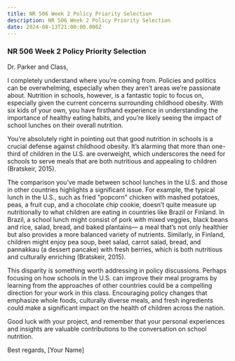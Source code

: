 ```yaml
---
title: NR 506 Week 2 Policy Priority Selection
description: NR 506 Week 2 Policy Priority Selection
date: 2024-08-13T21:00:00.000Z
---
```


### NR 506 Week 2 Policy Priority Selection

Dr. Parker and Class,

I completely understand where you’re coming from. Policies and politics can be overwhelming, especially when they aren’t areas we’re passionate about. Nutrition in schools, however, is a fantastic topic to focus on, especially given the current concerns surrounding childhood obesity. With six kids of your own, you have firsthand experience in understanding the importance of healthy eating habits, and you’re likely seeing the impact of school lunches on their overall nutrition.

You’re absolutely right in pointing out that good nutrition in schools is a crucial defense against childhood obesity. It’s alarming that more than one-third of children in the U.S. are overweight, which underscores the need for schools to serve meals that are both nutritious and appealing to children (Bratskeir, 2015).

The comparison you’ve made between school lunches in the U.S. and those in other countries highlights a significant issue. For example, the typical lunch in the U.S., such as fried "popcorn" chicken with mashed potatoes, peas, a fruit cup, and a chocolate chip cookie, doesn’t quite measure up nutritionally to what children are eating in countries like Brazil or Finland. In Brazil, a school lunch might consist of pork with mixed veggies, black beans and rice, salad, bread, and baked plantains— a meal that’s not only healthier but also provides a more balanced variety of nutrients. Similarly, in Finland, children might enjoy pea soup, beet salad, carrot salad, bread, and pannakkau (a dessert pancake) with fresh berries, which is both nutritious and culturally enriching (Bratskeir, 2015).

This disparity is something worth addressing in policy discussions. Perhaps focusing on how schools in the U.S. can improve their meal programs by learning from the approaches of other countries could be a compelling direction for your work in this class. Encouraging policy changes that emphasize whole foods, culturally diverse meals, and fresh ingredients could make a significant impact on the health of children across the nation.

Good luck with your project, and remember that your personal experiences and insights are valuable contributions to the conversation on school nutrition.

Best regards,
\[Your Name]
